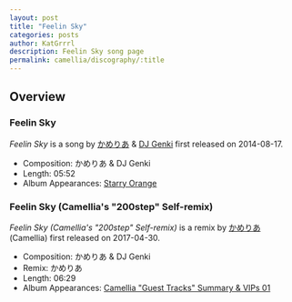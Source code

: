 ```yaml
---
layout: post
title: "Feelin Sky"
categories: posts
author: KatGrrrl
description: Feelin Sky song page
permalink: camellia/discography/:title
---
```


## Overview

### Feelin Sky

*Feelin Sky* is a song by [かめりあ](/camellia) & [DJ Genki](#) first released on 2014-08-17.

* Composition: かめりあ & DJ Genki
* Length: 05:52
* Album Appearances: [Starry Orange](http://djgenki.net/gecd011/)

### Feelin Sky (Camellia's "200step" Self-remix)

*Feelin Sky (Camellia's "200step" Self-remix)* is a remix by [かめりあ](/camellia) (Camellia) first released on 2017-04-30.

* Composition: かめりあ & DJ Genki
* Remix: かめりあ
* Length: 06:29
* Album Appearances: [Camellia "Guest Tracks" Summary & VIPs 01](<{% link postsInclude/_posts/camellia/albums/Camellia-Guest-Tracks-Summary-VIPs-01/2023-12-20-Camellia-Guest-Tracks-Summary-VIPs-01.md %}>)
